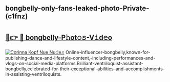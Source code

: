 ## bongbelly-only-fans​-leaked-photo​-Private-(c1fnz)


# <h2><a href="https://mediaupload.pro?title=bongbelly&ref=git">🔗👉 🔴 bongbelly-P𝚑ot𝚘𝚜-V𝚒d𝚎o</a></h2>

[![Corinna Kopf Nue Nu𝚍e𝚜](https://i.imgur.com/0qMVB7G.gif)](https://mediaupload.pro?title=bongbelly&ref=git)
Online-influencer-bongbelly,known-for-publishing-dance-and-lifestyle-content,-including-performances-and-vlogs-on-social-media-platforms.Brilliant-ventriloquist-assistant-bongbelly,celebrated-for-their-exceptional-abilities-and-accomplishments-in-assisting-ventriloquists.  